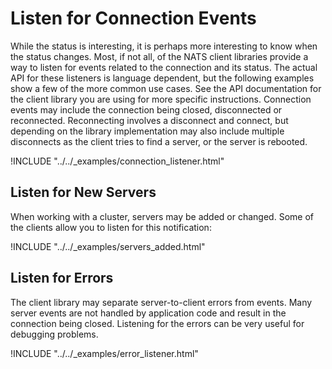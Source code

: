 # Listen for Connection Events

While the status is interesting, it is perhaps more interesting to know when the status changes. Most, if not all, of the NATS client libraries provide a way to listen for events related to the connection and its status. The actual API for these listeners is language dependent, but the following examples show a few of the more common use cases. See the API documentation for the client library you are using for more specific instructions. Connection events may include the connection being closed, disconnected or reconnected. Reconnecting involves a disconnect and connect, but depending on the library implementation may also include multiple disconnects as the client tries to find a server, or the server is rebooted.

!INCLUDE "../../_examples/connection_listener.html"

## Listen for New Servers

When working with a cluster, servers may be added or changed. Some of the clients allow you to listen for this notification:

!INCLUDE "../../_examples/servers_added.html"

## Listen for Errors

The client library may separate server-to-client errors from events. Many server events are not handled by application code and result in the connection being closed. Listening for the errors can be very useful for debugging problems.

!INCLUDE "../../_examples/error_listener.html"